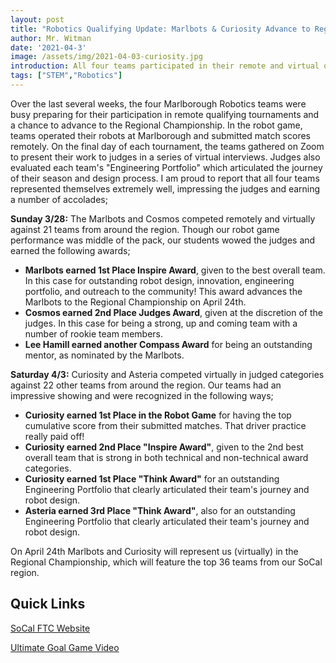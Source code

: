 ```yaml
---
layout: post
title: "Robotics Qualifying Update: Marlbots & Curiosity Advance to Regional Championship"
author: Mr. Witman
date: '2021-04-3'
image: /assets/img/2021-04-03-curiosity.jpg
introduction: All four teams participated in their remote and virtual qualifying tournaments, racking up awards in both Judged and Robot Game Categories
tags: ["STEM","Robotics"]
---
```


Over the last several weeks, the four Marlborough Robotics teams were busy preparing for their participation in remote qualifying tournaments and a chance to advance to the Regional Championship. In the robot game, teams operated their robots at Marlborough and submitted match scores remotely. On the final day of each tournament, the teams gathered on Zoom to present their work to judges in a series of virtual interviews. Judges also evaluated each team's "Engineering Portfolio" which articulated the journey of their season and design process. I am proud to report that all four teams represented themselves extremely well, impressing the judges and earning a number of accolades;

__Sunday 3/28:__ The Marlbots and Cosmos competed remotely and virtually against 21 teams from around the region. Though our robot game performance was middle of the pack, our students wowed the judges and earned the following awards;
- __Marlbots earned 1st Place Inspire Award__, given to the best overall team. In this case for outstanding robot design, innovation, engineering portfolio, and outreach to the community! This award advances the Marlbots to the Regional Championship on April 24th.
- __Cosmos earned 2nd Place Judges Award__, given at the discretion of the judges. In this case for being a strong, up and coming team with a number of rookie team members.
- __Lee Hamill earned another Compass Award__ for being an outstanding mentor, as nominated by the Marlbots.

__Saturday 4/3:__ Curiosity  and Asteria competed virtually in judged categories against 22 other teams from around the region. Our teams had an impressive showing and were recognized in the following ways;
- __Curiosity earned 1st Place in the Robot Game__ for having the top cumulative score from their submitted matches. That driver practice really paid off!
- __Curiosity earned 2nd Place "Inspire Award"__, given to the 2nd best overall team that is strong in both technical and non-technical award categories.
- __Curiosity earned 1st Place "Think Award"__ for an outstanding Engineering Portfolio that clearly articulated their team's journey and robot design.
- __Asteria earned 3rd Place "Think Award"__, also for an outstanding Engineering Portfolio that clearly articulated their team's journey and robot design.

On April 24th Marlbots and Curiosity will represent us (virtually) in the Regional Championship, which will feature the top 36 teams from our SoCal region.

## **Quick Links**

[SoCal FTC Website](http://www.firsttechsocal.org/)

[Ultimate Goal Game Video](https://www.youtube.com/watch?v=zYS0--eeUCM)

